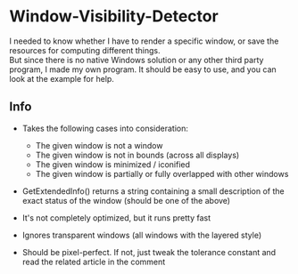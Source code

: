 # Window-Visibility-Detector
I needed to know whether I have to render a specific window, or save the resources for computing different things.<br>
But since there is no native Windows solution or any other third party program, I made my own program. It should be easy to use,
and you can look at the example for help.

## Info ##
- Takes the following cases into consideration:
  - The given window is not a window
  - The given window is not in bounds (across all displays)
  - The given window is minimized / iconified
  - The given window is partially or fully overlapped with other windows

- GetExtendedInfo() returns a string containing a small description of the exact status of the window (should be one of the above)
- It's not completely optimized, but it runs pretty fast
- Ignores transparent windows (all windows with the layered style)
- Should be pixel-perfect. If not, just tweak the tolerance constant and read the related article in the comment
